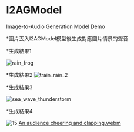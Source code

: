 # I2AGModel
Image-to-Audio Generation Model Demo


*圖片丟入I2AGModel模型後生成對應圖片情景的聲音


*生成結果1

![rain_frog](https://github.com/yachuchang1031/I2AGModel/assets/136334958/825aa781-da29-4e1c-82eb-4a1841d1212e)
> [](https://github.com/yachuchang1031/I2AGModel/assets/136334958/a34b5369-690c-4a74-83b0-af7bfd9da6a4)

*生成結果2
![train_rain_2](https://github.com/yachuchang1031/I2AGModel/assets/136334958/705510d6-b646-4203-8991-9d28c37b3869)
> [](https://github.com/yachuchang1031/I2AGModel/assets/136334958/b59b925f-9f60-4e0b-93ce-2071e4dae73d)

*生成結果3

![sea_wave_thunderstorm](https://github.com/yachuchang1031/I2AGModel/assets/136334958/73dcfe60-53cb-478e-925b-0a33019241b7)
> [](https://github.com/yachuchang1031/I2AGModel/assets/136334958/cd1a0fc2-1e9d-410f-afaa-512a4ce7d355)

*生成結果4

![15](https://github.com/yachuchang1031/I2AGModel/assets/136334958/9b493437-3808-46ec-955b-9c7463bee361)
[An audience cheering and clapping.webm](https://github.com/yachuchang1031/I2AGModel/assets/136334958/fb702cd9-3f46-4223-ba5f-b2d7f11b2309)
